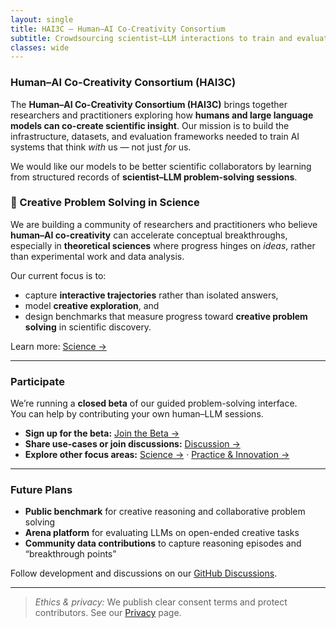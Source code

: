 ```yaml
---
layout: single
title: HAI3C — Human–AI Co-Creativity Consortium
subtitle: Crowdsourcing scientist–LLM interactions to train and evaluate creative reasoning
classes: wide
---
```


### Human–AI Co-Creativity Consortium (HAI3C)

The **Human–AI Co-Creativity Consortium (HAI3C)** brings together researchers and practitioners exploring how **humans and large language models can co-create scientific insight**.  Our mission is to build the infrastructure, datasets, and evaluation frameworks needed to train AI systems that think *with* us — not just *for* us. 

We would like our models to be better scientific collaborators by learning from structured records of **scientist–LLM problem-solving sessions**.

### 🧠 Creative Problem Solving in Science

We are building a community of researchers and practitioners who believe **human–AI co-creativity** can accelerate conceptual breakthroughs, especially in **theoretical sciences** where progress hinges on *ideas*, rather than experimental work and data analysis.

Our current focus is to:

- capture **interactive trajectories** rather than isolated answers,  
- model **creative exploration**, and  
- design benchmarks that measure progress toward **creative problem solving** in scientific discovery.

Learn more: [Science →](/science/)

---

### Participate

We’re running a **closed beta** of our guided problem-solving interface.  
You can help by contributing your own human–LLM sessions.

- **Sign up for the beta:** [Join the Beta →](/join/)  
- **Share use-cases or join discussions:** [Discussion →](https://github.com/text-machine-lab/hai3c/discussions)  
- **Explore other focus areas:** [Science →](/science/) · [Practice & Innovation →](/practice/)

---

### Future Plans

- **Public benchmark** for creative reasoning and collaborative problem solving  
- **Arena platform** for evaluating LLMs on open-ended creative tasks  
- **Community data contributions** to capture reasoning episodes and “breakthrough points”  

Follow development and discussions on our [GitHub Discussions](https://github.com/text-machine-lab/hai3c/discussions).

---

> *Ethics & privacy:* We publish clear consent terms and protect contributors. See our [Privacy](/privacy/) page.

